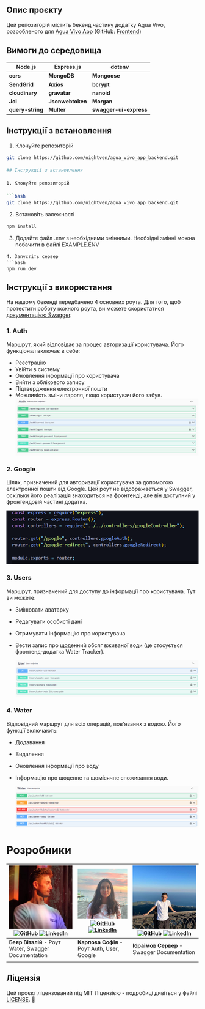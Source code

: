 ## Опис проєкту

Цей репозиторій містить бекенд частину додатку Agua Vivo, розробленого для [Agua Vivo App](https://serveribraimovua.github.io/agua_vivo_app/) (GitHub: [Frontend](https://github.com/ServerIbraimovUa/agua_vivo_app))

## Вимоги до середовища

| **Node.js**      | **Express.js**   | **dotenv**             |
| ---------------- | ---------------- | ---------------------- |
| **cors**         | **MongoDB**      | **Mongoose**           |
| **SendGrid**     | **Axios**        | **bcrypt**             |
| **cloudinary**   | **gravatar**     | **nanoid**             |
| **Joi**          | **Jsonwebtoken** | **Morgan**             |
| **query-string** | **Multer**       | **swagger-ui-express** |

## Інструкції з встановлення

1. Клонуйте репозиторій

````bash
git clone https://github.com/nightven/agua_vivo_app_backend.git

## Інструкції з встановлення

1. Клонуйте репозиторій

```bash
git clone https://github.com/nightven/agua_vivo_app_backend.git
````

2. Встановіть залежності

```bash
npm install
```

3. Додайте файл .env з необхідними змінними.
   Необхідні змінні можна побачити в файлі EXAMPLE.ENV

````
4. Запустіть сервер
```bash
npm run dev
````

## Інструкції з використання

На нашому бекенді передбачено 4 основних роута. Для того, щоб протестити роботу кожного роута, ви можете скористатися [документацією Swagger](https://agua-vivo-app-backend.onrender.com/api-docs/).

### 1. Auth

Маршрут, який відповідає за процес авторизації користувача. Його функціонал включає в себе:

- Реєстрацію
- Увійти в систему
- Оновлення інформації про користувача
- Вийти з облікового запису
- Підтвердження електронної пошти
- Можливість зміни пароля, якщо користувач його забув.
  ![Auth](./images/auth.png)

### 2. Google

Шлях, призначений для авторизації користувача за допомогою електронної пошти від Google. Цей роут не відображається у Swagger, оскільки його реалізація знаходиться на фронтенді, але він доступний у фронтендовій частині додатка.

![Google](./images/google.png)

### 3. Users

Маршрут, призначений для доступу до інформації про користувача. Тут ви можете:

- Змінювати аватарку
- Редагувати особисті дані
- Отримувати інформацію про користувача
- Вести запис про щоденний обсяг вживаної води (це стосується фронтенд-додатка Water Tracker).

  ![Users](./images/user.png)

### 4. Water

Відповідний маршрут для всіх операцій, пов'язаних з водою. Його функції включають:

- Додавання
- Видалення
- Оновлення інформації про воду
- Інформацію про щоденне та щомісячне споживання води.

  ![Water](./images/water.png)

# Розробники

| [![Беяр Віталій](./images/vitalii.jpg)](https://github.com/nightven) [![GitHub](https://www.vectorlogo.zone/logos/github/github-icon.svg)](https://github.com/nightven) [![LinkedIn](https://www.vectorlogo.zone/logos/linkedin/linkedin-icon.svg)](https://www.linkedin.com/in/vitaliybeyar/) | [![Карпова Софія](./images/sofiia.jpg)](https://github.com/sofiialives) [![GitHub](https://www.vectorlogo.zone/logos/github/github-icon.svg)](https://github.com/sofiialives) [![LinkedIn](https://www.vectorlogo.zone/logos/linkedin/linkedin-icon.svg)](https://www.linkedin.com/in/sofiiakarpova/) | [![Ібраімов Сервер](./images/server.jpg)](https://github.com/ServerIbraimovUa) [![GitHub](https://www.vectorlogo.zone/logos/github/github-icon.svg)](https://github.com/ServerIbraimovUa) [![LinkedIn](https://www.vectorlogo.zone/logos/linkedin/linkedin-icon.svg)](https://www.linkedin.com/in/serveribraimov/) |
| ---------------------------------------------------------------------------------------------------------------------------------------------------------------------------------------------------------------------------------------------------------------------------------------------- | ----------------------------------------------------------------------------------------------------------------------------------------------------------------------------------------------------------------------------------------------------------------------------------------------------- | ------------------------------------------------------------------------------------------------------------------------------------------------------------------------------------------------------------------------------------------------------------------------------------------------------------------ |
| **Беяр Віталій** - Роут Water, Swagger Documentation                                                                                                                                                                                                                                           | **Карпова Софія** - Роут Auth, User, Google                                                                                                                                                                                                                                                           | **Ібраімов Сервер** - Swagger Documentation                                                                                                                                                                                                                                                                        |
|                                                                                                                                                                                                                                                                                                |

## Ліцензія

Цей проєкт ліцензований під MIT Ліцензією - подробиці дивіться у файлі [LICENSE](LICENSE). 📄
